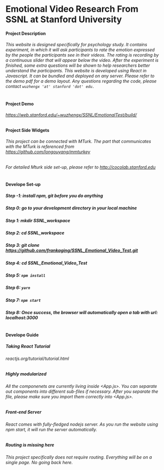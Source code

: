 # Emotional Video Research From SSNL at Stanford University
#### Project Description
###### This website is designed specifically for psychology study. It contains experiment, in which it will ask participants to rate the emotion expressed by the people the participants see in their videos. The rating is recording by a continuous slider that will appear below the video. After the experiment is finished, some extra questions will be shown to help researchers better understand the participants. This website is developed using React in Javascript. It can be bundled and deployed on any server. Please refer to the demo pdf for a demo layout. Any questions regarding the code, please contact `wuzhengx 'at' stanford 'dot' edu.`
#
#### Project Demo
###### https://web.stanford.edu/~wuzhengx/SSNL/EmotionalTest/build/
#### Project Side Widgets
###### This project can be connected with MTurk. The part that communicates with the MTurk is referenced from https://github.com/longouyang/mmturkey
###### For detailed Mturk side set-up, please refer to http://cocolab.stanford.edu
#
#### Develope Set-up
##### Step -1: install npm, git before you do anything
##### Step 0: go to your development directory in your local machine
##### Step 1: mkdir SSNL_workspace
##### Step 2: cd SSNL_workspace
##### Step 3: git clone https://github.com/frankaging/SSNL_Emotional_Video_Test.git
##### Step 4: cd SSNL_Emotional_Video_Test
##### Step 5: `npm install`
##### Step 6: `yarn`
##### Step 7: `npm start`
##### Step 8: Once success, the browser will automatically open a tab with url: localhost:3000
#
#### Develope Guide
##### Taking React Tutorial
###### reactjs.org/tutorial/tutorial.html
##### Highly modularized
###### All the componenets are currently living inside <App.js>. You can separate out components into different sub-files if necessary. After you separate the file, please make sure you import them correctly into <App.js>.
##### Front-end Server
###### React comes with fully-fledged nodejs server. As you run the website using npm start, it will run the server automatically.
##### Routing is missing here
###### This project specifically does not require routing. Everything will be on a single page. No going back here.
